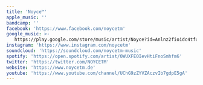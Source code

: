 ```yaml
---
title: 'Noyce™'
apple_music: ''
bandcamp: ''
facebook: 'https://www.facebook.com/noycetm'
google_music: >-
   https://play.google.com/store/music/artist/Noyce?id=Anlnz2fioidc4tfuaim2a6u5wuq
instagram: 'https://www.instagram.com/noycetm'
soundcloud: 'https://soundcloud.com/noycetm-music'
spotify: 'https://open.spotify.com/artist/0WUXFE0IevHtiFnoSmhfm6'
twitter: 'https://twitter.com/NOYCETM'
website: 'https://www.noycetm.de'
youtube: 'https://www.youtube.com/channel/UChG9zZYVZAczvIb7gdpE5gA'
---
```

